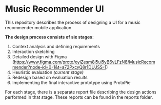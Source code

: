 # Music Recommender UI
This repository describes the process of designing a UI for a music recommender mobile application.

**The design process consists of six stages:**
1. Context analysis and defining requirements
2. Interaction sketching
3. Detailed design with Figma (https://www.figma.com/proto/oyiZesm8i5ul5yB6vLFzN8/MusicRecommender?node-id=0-1&t=a72PxcyQ8r1DUJSS-1) 
4. Heuristic evaluation _(current stage)_
5. Redesign based on evaluation results
6. Implementing the final interactive prototype using ProtoPie

For each stage, there is a separate report file describing the design actions performed in that stage. These reports can be found in the reports folder.
